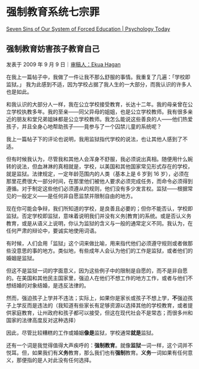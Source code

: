 # 强制教育系统七宗罪

[Seven Sins of Our System of Forced Education | Psychology Today](https://www.psychologytoday.com/us/blog/freedom-learn/200909/seven-sins-our-system-forced-education)

## 强制教育妨害孩子教育自己

发表于 2009 年 9 月 9 日｜[审稿人：Ekua Hagan](https://www.psychologytoday.com/us/docs/editorial-process)

在我上一篇帖子中，我做了一件让我不那么舒服的事情。我重复了几遍：「学校即监狱。」 我为此感到不适，因为学校占据了我人生的一大部分，而我认识的许多人也是如此。

和我认识的大部分人一样，我在公立学校接受教育，长达十二年。我的母亲曾在公立学校执教多年。我的至亲——同父异母的姐姐，也是公立学校教师。我有很多亲近的朋友和堂兄弟姐妹都是公立学校教师。我怎么能说这些善良的人——他们热爱孩子，并且全身心地帮助孩子——竟参与了一个囚禁儿童的系统呢？

我上一篇帖子下的评论也说明，我用监狱指代学校的说法，也让其他人感到了不适。

但有时候我认为，尽管我和其他人会浑身不舒服，我必须说出真相。随便用什么婉转的说法，但血淋淋的真相就是，学校，以美国和其他国家常见形式存在的学校，就是监狱。法律规定，一定年龄范围内的人类（基本上是 6 岁到 16 岁），必须在那里花费很大一部分时间，在那里他们被他人要求必须完成任务，而命令必须得到遵循。对于制定这些他们必须遵从的规则，他们没有多少发言权。监狱——根据常见的一般定义——是任何非自愿监禁并限制自由的地方。

现在你可能会争辩，我们所知道的学校，是良善且必要的；但你不能否认，学校即监狱。否定学校即监狱，意味着说明我们并没有义务[教育]的系统。或是否认义务教育，或是从语义上说明，你认为监狱的含义与一般的通常定义不同。我认为，在任何严肃的辩论中，要诚实地使用词语。

有时候，人们会用「监狱」这个词来做比喻，用来指代他们必须遵守规则或者做那些没意思的事的地方。类似地，有些成年人会认为他们的工作是监狱，或者他们的婚姻是监狱。

但这不是监狱一词的字面意义，因为这些例子中的限制是自愿的，而不是非自愿的。在美国和其他民主国家里，强迫人在他们不想工作的地方工作，或者与他们不想结婚的对象结婚，是违反法律的。

然而，强迫孩子上学并不违法；实际上，如果你是家长或孩子不想上学，**不**强迫孩子上学反而是违法的（我知道有些家长有足够资源以选择其他的学校教育，或者提供家庭教育，让州政府和孩子都可以接受，但这在现代社会不是常态；而很多州和国家的法律高度反对这种选择）

因此，尽管比较糟糕的工作或婚姻**像是**监狱，学校通常**就是**监狱。

还有一个词是我觉得值得大声疾呼的：**强制教育**。就像**监狱**一词一样，这个词并不悦耳。但，如果我们有**义务**教育，那么我们也有**强制**教育。**义务**一词如果有任何意义，那便指的是人对此没有任何选择。